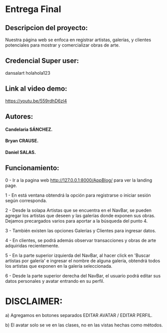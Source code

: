 # Entrega Final

## Descripcion del proyecto:

Nuestra página web se enfoca en registrar artistas, galerías, y clientes potenciales para mostrar y comercializar obras de arte.

## Credencial Super user:

dansalart 
holahola123

## Link al video demo:

https://youtu.be/559rdhD6zl4

## Autores:

#### Candelaria SÁNCHEZ.
#### Bryan CRAUSE.
#### Daniel SALAS.

## Funcionamiento:


0 - Ir a la pagina web http://127.0.0.1:8000/AppBlog/ para ver la landing page.

1 - En está ventana obtendrá la opción para registrarse o iniciar sesión según corresponda.

2 - Desde la solapa Artistas que se encuentra en el NavBar, se pueden agregar los artistas que deseen y las galerías donde exponen sus obras. Dejamos precargados varios para aportar a la búsqueda del punto 4. 

3 - También existen las opciones Galerías y Clientes para ingresar datos. 

4 - En clientes, se podrá además observar transacciones y obras de arte adquiridas recientemente.

5 - En la parte superior izquierda del NavBar, al hacer click en 'Buscar artistas por galería' e ingresar el nombre de alguna galería, obtendrá todos los artistas que exponen en la galería seleccionada.

6 - Desde la parte superior derecha del NavBar, el usuario podrá editar sus datos personales y avatar entrando en su perfil.


# DISCLAIMER:

a) Agregamos en botones separados EDITAR AVATAR / EDITAR PERFIL.

b) El avatar solo se ve en las clases, no en las vistas hechas como métodos.
